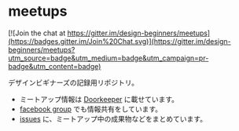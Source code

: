 meetups
=======

[![Join the chat at https://gitter.im/design-beginners/meetups](https://badges.gitter.im/Join%20Chat.svg)](https://gitter.im/design-beginners/meetups?utm_source=badge&utm_medium=badge&utm_campaign=pr-badge&utm_content=badge)

デザインビギナーズの記録用リポジトリ。

* ミートアップ情報は [Doorkeeper](http://debeg.doorkeeper.jp/) に載せています。
* [facebook group](https://www.facebook.com/groups/118476225013593/) でも情報共有をしています。
* [issues](https://github.com/reading-hack-design/meetups/issues) に、ミートアップ中の成果物などをまとめています。


